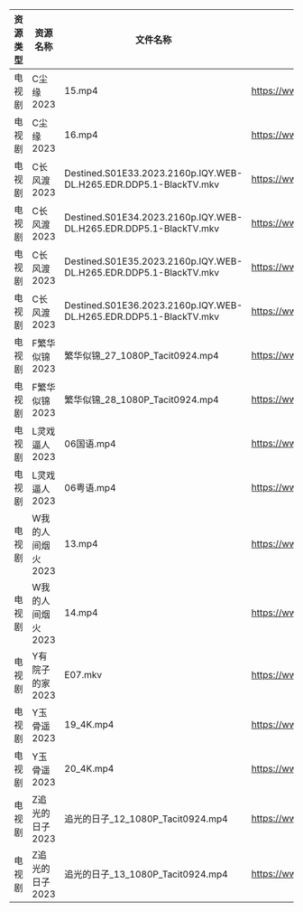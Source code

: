 | 资源类型 | 资源名称        | 文件名称                                                              | 分享链接                                      | 更新时间       |
| ---- | ----------- | ----------------------------------------------------------------- | ----------------------------------------- | ---------- |
| 电视剧  | C尘缘2023     | 15.mp4                                                            | https://www.aliyundrive.com/s/yWHajFwVrtP | 2023-07-11 |
| 电视剧  | C尘缘2023     | 16.mp4                                                            | https://www.aliyundrive.com/s/yWHajFwVrtP | 2023-07-11 |
| 电视剧  | C长风渡2023    | Destined.S01E33.2023.2160p.IQY.WEB-DL.H265.EDR.DDP5.1-BlackTV.mkv | https://www.aliyundrive.com/s/GvdtUBj8PMQ | 2023-07-11 |
| 电视剧  | C长风渡2023    | Destined.S01E34.2023.2160p.IQY.WEB-DL.H265.EDR.DDP5.1-BlackTV.mkv | https://www.aliyundrive.com/s/GvdtUBj8PMQ | 2023-07-11 |
| 电视剧  | C长风渡2023    | Destined.S01E35.2023.2160p.IQY.WEB-DL.H265.EDR.DDP5.1-BlackTV.mkv | https://www.aliyundrive.com/s/GvdtUBj8PMQ | 2023-07-11 |
| 电视剧  | C长风渡2023    | Destined.S01E36.2023.2160p.IQY.WEB-DL.H265.EDR.DDP5.1-BlackTV.mkv | https://www.aliyundrive.com/s/GvdtUBj8PMQ | 2023-07-11 |
| 电视剧  | F繁华似锦2023   | 繁华似锦_27_1080P_Tacit0924.mp4                                       | https://www.aliyundrive.com/s/nfqRpmX9zDs | 2023-07-11 |
| 电视剧  | F繁华似锦2023   | 繁华似锦_28_1080P_Tacit0924.mp4                                       | https://www.aliyundrive.com/s/nfqRpmX9zDs | 2023-07-11 |
| 电视剧  | L灵戏逼人2023   | 06国语.mp4                                                          | https://www.aliyundrive.com/s/5UduQoDNUX4 | 2023-07-11 |
| 电视剧  | L灵戏逼人2023   | 06粤语.mp4                                                          | https://www.aliyundrive.com/s/5UduQoDNUX4 | 2023-07-11 |
| 电视剧  | W我的人间烟火2023 | 13.mp4                                                            | https://www.aliyundrive.com/s/MrDX7S2H7Wa | 2023-07-11 |
| 电视剧  | W我的人间烟火2023 | 14.mp4                                                            | https://www.aliyundrive.com/s/MrDX7S2H7Wa | 2023-07-11 |
| 电视剧  | Y有院子的家2023  | E07.mkv                                                           | https://www.aliyundrive.com/s/Y4PrtcHPZ79 | 2023-07-11 |
| 电视剧  | Y玉骨遥2023    | 19_4K.mp4                                                         | https://www.aliyundrive.com/s/6XUEY7X9nW2 | 2023-07-11 |
| 电视剧  | Y玉骨遥2023    | 20_4K.mp4                                                         | https://www.aliyundrive.com/s/6XUEY7X9nW2 | 2023-07-11 |
| 电视剧  | Z追光的日子2023  | 追光的日子_12_1080P_Tacit0924.mp4                                      | https://www.aliyundrive.com/s/zzZYqa4urr9 | 2023-07-11 |
| 电视剧  | Z追光的日子2023  | 追光的日子_13_1080P_Tacit0924.mp4                                      | https://www.aliyundrive.com/s/zzZYqa4urr9 | 2023-07-11 |
